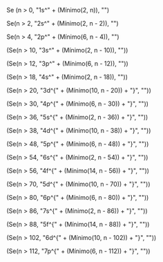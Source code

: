 Se (n > 0, "1s^" + (Mínimo(2, n)), "")

Se(n > 2, "2s^" + (Mínimo(2, n - 2)), "")

Se(n > 4, "2p^" + (Mínimo(6, n - 4)), "")

(Se(n > 10, "3s^" + (Mínimo(2, n - 10)), ""))

(Se(n > 12, "3p^" + (Mínimo(6, n - 12)), ""))

(Se(n > 18, "4s^" + (Mínimo(2, n - 18)), ""))

(Se(n > 20, "3d^{" + (Mínimo(10, n - 20)) + "}", ""))

(Se(n > 30, "4p^{" + (Mínimo(6, n - 30)) + "}", ""))

(Se(n > 36, "5s^{" + (Mínimo(2, n - 36)) + "}", ""))

(Se(n > 38, "4d^{" + (Mínimo(10, n - 38)) + "}", ""))

(Se(n > 48, "5p^{" + (Mínimo(6, n - 48)) + "}", ""))

(Se(n > 54, "6s^{" + (Mínimo(2, n - 54)) + "}", ""))

(Se(n > 56, "4f^{" + (Mínimo(14, n - 56)) + "}", ""))

(Se(n > 70, "5d^{" + (Mínimo(10, n - 70)) + "}", ""))

(Se(n > 80, "6p^{" + (Mínimo(6, n - 80)) + "}", ""))

(Se(n > 86, "7s^{" + (Mínimo(2, n - 86)) + "}", ""))

(Se(n > 88, "5f^{" + (Mínimo(14, n - 88)) + "}", ""))

(Se(n > 102, "6d^{" + (Mínimo(10, n - 102)) + "}", ""))

(Se(n > 112, "7p^{" + (Mínimo(6, n - 112)) + "}", ""))